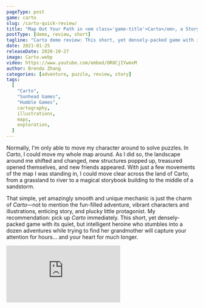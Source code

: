 ```yaml
---
pageType: post
game: carto
slug: /carto-quick-review/
title: "Map Out Your Path in <em class='game-title'>Carto</em>, a Story-Driven Puzzle Adventure"
postType: [demo, review, short]
tagline: "Carto demo review: This short, yet densely-packed game with its quiet, but intelligent heroine who stumbles into a dozen adventures while trying to find her grandmother will capture your attention for hours... and your heart for much longer."
date: 2021-01-25
releaseDate: 2020-10-27
image: Carto.webp
video: https://www.youtube.com/embed/OR8CjIYwmxM
author: Brenda Zhang
categories: [adventure, puzzle, review, story]
tags:
  [
    "Carto",
    "Sunhead Games",
    "Humble Games",
    cartography,
    illustrations,
    maps,
    exploration,
  ]
---
```


Normally, I'm only able to move my character around to solve puzzles. In _Carto_, I could move my whole map around. As I did so, the landscape around me shifted and changed, new structures popped up, treasured opened themselves, and new friends appeared. With just a few movements of the map I was standing in, I could move clear across the land of Carto, from a grassland to river to a magical storybook building to the middle of a sandstorm.

That simple, yet amazingly smooth and unique mechanic is just the charm of _Carto_—not to mention the fun-filled adventure, vibrant characters and illustrations, enticing story, and plucky little protagonist. My recommendation: pick up _Carto_ immediately. This short, yet densely-packed game with its quiet, but intelligent heroine who stumbles into a dozen adventures while trying to find her grandmother will capture your attention for hours... and your heart for much longer.

<iframe loading="lazy" src="https://www.youtube.com/embed/OR8CjIYwmxM" frameborder="0" allow="accelerometer; encrypted-media; gyroscope; picture-in-picture" allowfullscreen></iframe>
